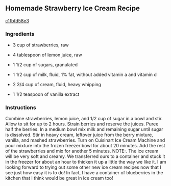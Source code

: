 ## Homemade Strawberry Ice Cream Recipe

[c1fbfd58e3](http://www.food.com/recipe/homemade-strawberry-ice-cream-recipe-516498)

### Ingredients

 - 3 cup of strawberries, raw

 - 4 tablespoon of lemon juice, raw

 - 1 1/2 cup of sugars, granulated

 - 1 1/2 cup of milk, fluid, 1% fat, without added vitamin a and vitamin d

 - 2 3/4 cup of cream, fluid, heavy whipping

 - 1 1/2 teaspoon of vanilla extract

### Instructions

Combine strawberries, lemon juice, and 1/2 cup of sugar in a bowl and stir. Allow to sit for up to 2 hours. Strain berries and reserve the juices. Puree half the berries. In a medium bowl mix milk and remaining sugar until sugar is dissolved. Stir in heavy cream, leftover juice from the berry mixture, vanilla, and mashed strawberries. Turn on Cuisinart Ice Cream Machine and pour mixture into the frozen freezer bowl for about 20 minutes. Add the rest of the strawberries and mix for another 5 minutes. NOTE:. The ice cream will be very soft and creamy. We transferred ours to a container and stuck it in the freezer for about an hour to thicken it up a little the way we like it. I am looking forward to trying out some other new ice cream recipes now that I see just how easy it is to do! In fact, I have a container of blueberries in the kitchen that I think would be great in ice cream too!
